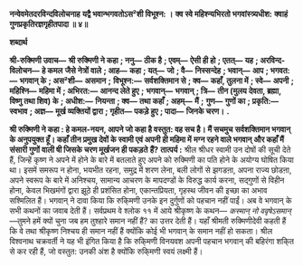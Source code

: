 **नन्वेवमेतदरविन्दविलोचनाह** **यद्वै भवान्भगवतोऽस²शी विभूश्न: ।** **क्व स्वे महिश्न्यभिरतो भगवांस्त्र्यधीश:** **क्वाहं गुणप्रकृतिरज्ञगृहीतपादा ॥ ४॥** 

**शब्दार्थ** 

**श्री-रुक्मिणी उवाच—** **श्री रुक्मिणी ने कहा** **; ननु—** **ठीक है** **; एवम्—** **ऐसी ही हो** **; एतत्—** **यह** **; अरविन्द-विलोचन—** **हे कमल** **जैसे नेत्रों वाले** **; आह—** **कहा** **; यत्—** **जो** **; वै—** **निस्सन्देह** **; भवान्—** **आप** **; भगवत:—** **भगवान् के** **; अस²शी—** **असमान** **;** **विभूश्न:—** **सर्वशक्तिमान से** **; क्व—** **कहाँ, तुलना में** **; स्वे—** **अपनी** **; महिश्नि—** **महिमा में** **; अभिरत:—** **आनन्द लेते हुए** **;** **भगवान्—** **भगवान्** **; त्रि—** **तीन (मुलय देवता, ब्रह्मा, विष्णु तथा शिव) के** **; अधीश:—** **नियन्ता** **; क्व—** **तथा कहाँ** **; अहम्—** **मैं** **;** **गुण—** **गुणों का** **; प्रकृति:—** **स्वभाव** **; अज्ञ—** **मूर्ख व्यक्तियों द्वारा** **; गृहीत—** **पकड़े हुए** **; पादा—** **जिनके चरण।** **.** 

**श्री रुक्मिणी ने कहा : हे कमल-नयन, आपने जो कहा है वस्तुत: वह सच है। मैं सचमुच** **सर्वशक्तिमान भगवान् के अनुपयुक्त हूँ। कहाँ तीन प्रमुख देवों के स्वामी एवं अपनी ही महिमा में** **मग्न रहने वाले भगवान् और कहाँ मैं संसारी गुणों वाली षी जिसके चरण मूर्खजन ही पकड़ते** **हैं?** **तात्पर्य :** श्रील श्रीधर स्वामी उन दोषों की सूची देते हैं, जिन्हें कृष्ण ने अपने में होने के बारे में बतलाते हुए अपने को रुक्मिणी का पति होने के अयोग्य घोषित किया था। इसमें समरूप न होना, भयभीत रहना, समुद्र में शरण लेना, बली लोगों से झगडऩा, अपना राज्य छोडऩा, अपने स्वरूप के बारे में अनिश्चय, सामान्य आचरण के मापदण्डों के विरुद्ध कार्य करना, सद्गुणों से विहीन होना, केवल भिखमंगों द्वारा झूठे ही प्रशंसित होना, एकान्तप्रियता, गृहस्थ जीवन की इच्छा का अभाव सश्मिलित हैं। भगवान् ने दावा किया कि रुकि्मणी उनके इन दुर्गुणों को पहचान नहीं पाईं। अब वे भगवान् के सभी कथनों का जवाब देती हैं। सर्वप्रथम वे श्लोक ११ में आये श्रीकृष्ण के कथन— *कस्मान् नो ववृषेऽसमान्* —तुमने हमें क्यों चुना जब हम तुश्हारे समान नहीं हैं? का उत्तर देती हैं। यहाँ श्रीमती रुक्मिणीदेवी कहती हैं कि वे तथा श्रीकृष्ण निश्चय ही समान नहीं हैं क्योंकि कोई भी भगवान् के समान नहीं हो सकता। श्रील विश्वनाथ चक्रवर्ती ने यह भी इंगित किया है कि रुकि्मणी विनयवश अपनी पहचान भगवान् की बहिरंगा शकि्त से कर रही हैं, जो वस्तुत: उनकी अंश है क्योंकि रुकि्मणी स्वयं लक्ष्मी हैं।  